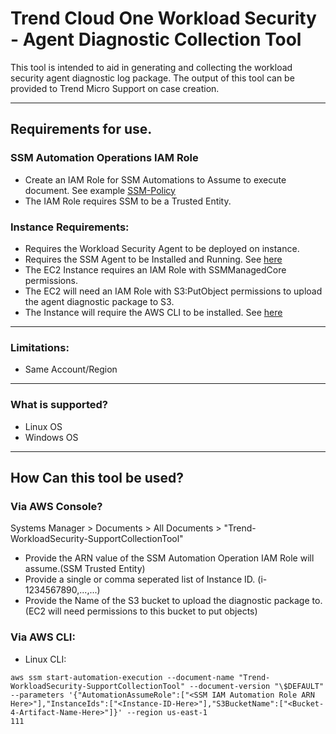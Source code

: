# Trend Cloud One Workload Security - Agent Diagnostic Collection Tool

This tool is intended to aid in generating and collecting the workload security agent diagnostic log package.
The output of this tool can be provided to Trend Micro Support on case creation.

---

## Requirements for use.

### SSM Automation Operations IAM Role
- Create an IAM Role for SSM Automations to Assume to execute document. See example [SSM-Policy](https://github.com/JustinDPerkins/TrendCloudOne-SupportCollection/blob/main/Workload-Security/aws/ssm-iam-example-policy.json)
- The IAM Role requires SSM to be a Trusted Entity.

### Instance Requirements:
- Requires the Workload Security Agent to be deployed on instance.
- Requires the SSM Agent to be Installed and Running. See [here](https://docs.aws.amazon.com/systems-manager/latest/userguide/ssm-agent.html)
- The EC2 Instance requires an IAM Role with SSMManagedCore permissions.
- The EC2 will need an IAM Role with S3:PutObject permissions to upload the agent diagnostic package to S3.
- The Instance will require the AWS CLI to be installed. See [here](https://docs.aws.amazon.com/cli/latest/userguide/getting-started-install.html)

---

### Limitations:
- Same Account/Region

---

### What is supported?
- Linux OS
- Windows OS

---
## How Can this tool be used?

### Via AWS Console?
Systems Manager > Documents > All Documents > "Trend-WorkloadSecurity-SupportCollectionTool"
- Provide the ARN value of the SSM Automation Operation IAM Role will assume.(SSM Trusted Entity)
- Provide a single or comma seperated list of Instance ID. (i-1234567890,...,...)
- Provide the Name of the S3 bucket to upload the diagnostic package to.(EC2 will need permissions to this bucket to put objects)

### Via AWS CLI:
- Linux CLI:

```
aws ssm start-automation-execution --document-name "Trend-WorkloadSecurity-SupportCollectionTool" --document-version "\$DEFAULT" --parameters '{"AutomationAssumeRole":["<SSM IAM Automation Role ARN Here>"],"InstanceIds":["<Instance-ID-Here>"],"S3BucketName":["<Bucket-4-Artifact-Name-Here>"]}' --region us-east-1
111
```



